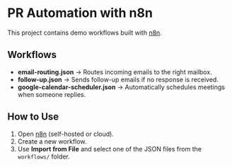 # PR Automation with n8n

This project contains demo workflows built with [n8n](https://n8n.io).

## Workflows
- **email-routing.json** → Routes incoming emails to the right mailbox.  
- **follow-up.json** → Sends follow-up emails if no response is received.  
- **google-calendar-scheduler.json** → Automatically schedules meetings when someone replies.  

## How to Use
1. Open [n8n](https://n8n.io) (self-hosted or cloud).  
2. Create a new workflow.  
3. Use **Import from File** and select one of the JSON files from the `workflows/` folder.  

